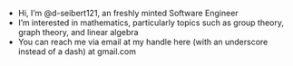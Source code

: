 - Hi, I’m @d-seibert121, an freshly minted Software Engineer 
- I’m interested in mathematics, particularly topics such as group theory, graph theory, and linear algebra
- You can reach me via email at my handle here (with an underscore instead of a dash) at gmail.com
